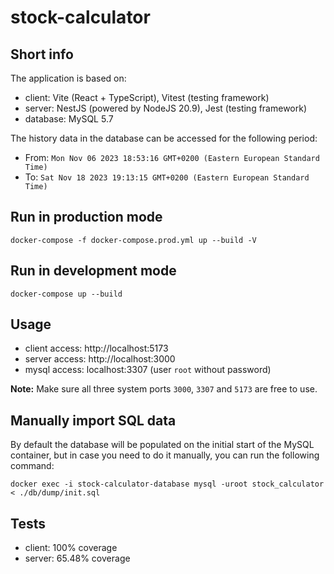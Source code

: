 # stock-calculator

## Short info
The application is based on:
 - client: Vite (React + TypeScript), Vitest (testing framework) 
 - server: NestJS (powered by NodeJS 20.9), Jest (testing framework)
 - database: MySQL 5.7

The history data in the database can be accessed for the following period:
 - From: `Mon Nov 06 2023 18:53:16 GMT+0200 (Eastern European Standard Time)`
 - To: `Sat Nov 18 2023 19:13:15 GMT+0200 (Eastern European Standard Time)`

## Run in production mode
```
docker-compose -f docker-compose.prod.yml up --build -V
```

## Run in development mode
```
docker-compose up --build
```

## Usage
 - client access: http://localhost:5173
 - server access: http://localhost:3000
 - mysql access: localhost:3307 (user `root` without password)

**Note:** Make sure all three system ports `3000`, `3307` and `5173` are free to use.

## Manually import SQL data
By default the database will be populated on the initial start of the MySQL container,
but in case you need to do it manually, you can run the following command:
```
docker exec -i stock-calculator-database mysql -uroot stock_calculator < ./db/dump/init.sql
```

## Tests
 - client: 100% coverage
 - server: 65.48% coverage